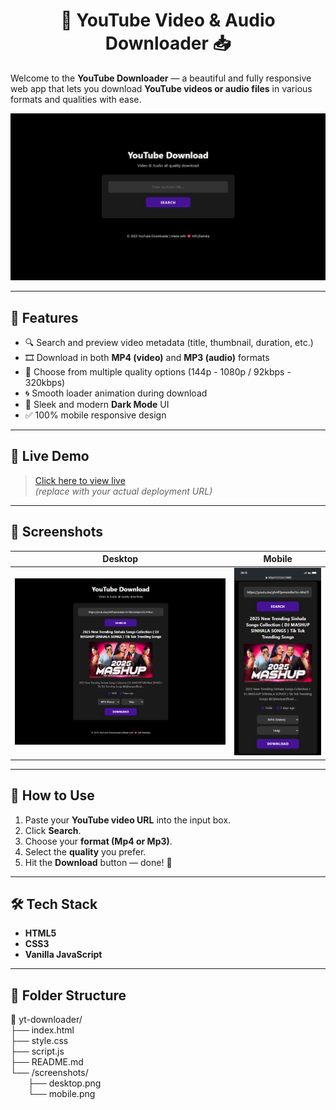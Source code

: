 # <div align = "center">🎥 YouTube Video & Audio Downloader 📥 </div>

Welcome to the **YouTube Downloader** — a beautiful and fully responsive web app that lets you download **YouTube videos or audio files** in various formats and qualities with ease.

![screenshot](screenshots/preview.png) <!-- Optional: Add a real screenshot here -->

---

## 🌟 Features

- 🔍 Search and preview video metadata (title, thumbnail, duration, etc.)
- 🎞 Download in both **MP4 (video)** and **MP3 (audio)** formats
- 🔽 Choose from multiple quality options (144p - 1080p / 92kbps - 320kbps)
- 🌀 Smooth loader animation during download
- 🌙 Sleek and modern **Dark Mode** UI
- ✅ 100% mobile responsive design

---

## 🚀 Live Demo

> [Click here to view live](https://your-deployment-url.com)  
> *(replace with your actual deployment URL)*

---

## 📸 Screenshots

| Desktop | Mobile |
|--------|--------|
| ![Desktop](screenshots/desktop.png) | ![Mobile](screenshots/mobile.png) |

---

## 🔧 How to Use

1. Paste your **YouTube video URL** into the input box.
2. Click **Search**.
3. Choose your **format (Mp4 or Mp3)**.
4. Select the **quality** you prefer.
5. Hit the **Download** button — done! 🎉

---

## 🛠 Tech Stack

- **HTML5**
- **CSS3**
- **Vanilla JavaScript**

---

## 📁 Folder Structure

📁 yt-downloader/ <br>
├── index.html <br>
├── style.css <br>
├── script.js <br>
├── README.md <br>
└── /screenshots/ <br>
  ├── desktop.png <br>
  └── mobile.png <br>
